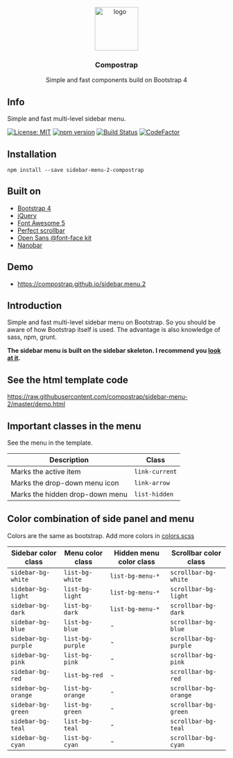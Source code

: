 <p align="center">
  <img src="https://avatars0.githubusercontent.com/u/50230834?s=400&u=3551f498f489486fb0ee563171d5fb2d43892a17&v=4" width="100" alt="logo">
</p>

<h3 align="center">Compostrap</h3>
<p align="center">Simple and fast components build on Bootstrap 4</p>

## Info
Simple and fast multi-level sidebar menu.

[![License: MIT](https://img.shields.io/badge/License-MIT-yellow.svg)](https://raw.githubusercontent.com/compostrap/sidebar-menu-2/master/license.md)
[![npm version](https://badge.fury.io/js/sidebar-menu-2-compostrap.svg)](https://badge.fury.io/js/sidebar-menu-2-compostrap)
[![Build Status](https://travis-ci.com/compostrap/sidebar-menu-2.svg?branch=master)](https://travis-ci.com/compostrap/sidebar-menu-2)
[![CodeFactor](https://www.codefactor.io/repository/github/compostrap/sidebar-menu-2/badge)](https://www.codefactor.io/repository/github/compostrap/sidebar-menu-2)

## Installation
```
npm install --save sidebar-menu-2-compostrap
```

## Built on
- [Bootstrap 4](https://getbootstrap.com)
- [jQuery](https://jquery.com)
- [Font Awesome 5](https://fontawesome.com)
- [Perfect scrollbar](https://github.com/mdbootstrap/perfect-scrollbar)
- [Open Sans @font-face kit](https://github.com/FontFaceKit/open-sans)
- [Nanobar](https://github.com/jacoborus/nanobar)

## Demo
- https://compostrap.github.io/sidebar.menu.2

## Introduction
Simple and fast multi-level sidebar menu on Bootstrap. So you should be aware of how Bootstrap itself is used. The advantage is also knowledge of sass, npm, grunt.

**The sidebar menu is built on the sidebar skeleton. I recommend you [look at it](https://github.com/compostrap/sidebar-skeleton).**

## See the html template code
https://raw.githubusercontent.com/compostrap/sidebar-menu-2/master/demo.html

## Important classes in the menu
See the menu in the template.

| Description                     | Class          |
| ------------------------------- | ---------------|
| Marks the active item           | `link-current` |
| Marks the drop-down menu icon   | `link-arrow`   |
| Marks the hidden drop-down menu | `list-hidden`  |

## Color combination of side panel and menu
Colors are the same as bootstrap. Add more colors in [colors.scss](https://github.com/compostrap/sidebar-menu-2/blob/master/scss/themes/_colors.scss)

| Sidebar color class | Menu color class | Hidden menu color class | Scrollbar color class  |
| --------------------| -----------------| ----------------------- | ---------------------- |
| `sidebar-bg-white`  | `list-bg-white`  | `list-bg-menu-*`        |  `scrollbar-bg-white`  |
| `sidebar-bg-light`  | `list-bg-light`  | `list-bg-menu-*`        |  `scrollbar-bg-light`  |
| `sidebar-bg-dark`   | `list-bg-dark`   | `list-bg-menu-*`        |  `scrollbar-bg-dark`   |
| `sidebar-bg-blue`   | `list-bg-blue`   | -                       |  `scrollbar-bg-blue`   |
| `sidebar-bg-purple` | `list-bg-purple` | -                       |  `scrollbar-bg-purple` |
| `sidebar-bg-pink`   | `list-bg-pink`   | -                       |  `scrollbar-bg-pink`   |
| `sidebar-bg-red`    | `list-bg-red`    | -                       |  `scrollbar-bg-red`    |
| `sidebar-bg-orange` | `list-bg-orange` | -                       |  `scrollbar-bg-orange` |
| `sidebar-bg-green`  | `list-bg-green`  | -                       |  `scrollbar-bg-green`  |
| `sidebar-bg-teal`   | `list-bg-teal`   | -                       |  `scrollbar-bg-teal`   |
| `sidebar-bg-cyan`   | `list-bg-cyan`   | -                       |  `scrollbar-bg-cyan`   |
